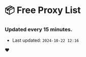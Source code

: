 # :package: Free Proxy List
### Updated every 15 minutes.

- Last updated: `2024-10-22 12:16`

:heart:

